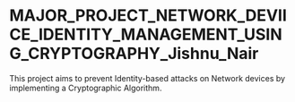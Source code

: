 # MAJOR_PROJECT_NETWORK_DEVIICE_IDENTITY_MANAGEMENT_USING_CRYPTOGRAPHY_Jishnu_Nair
This project aims to prevent Identity-based attacks on Network devices by implementing a Cryptographic Algorithm.
